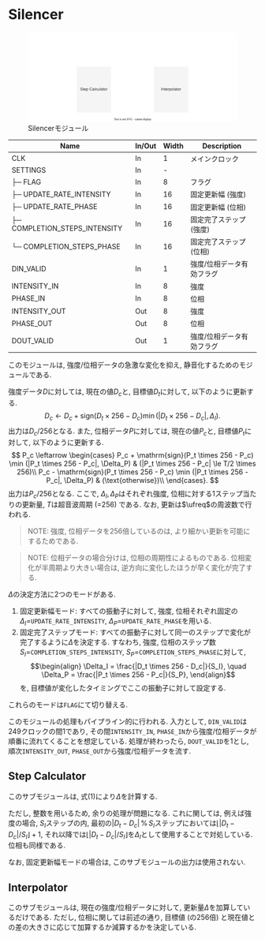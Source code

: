 # Silencer

<figure>
  <a href="../../fig/Developers_Manual/FPGA/silencer.svg" data-lightbox="image"><img src="../../fig/Developers_Manual/FPGA/silencer.svg"/></a>
  <figcaption>Silencerモジュール</figcaption>
</figure>

| Name                          | In/Out | Width | Description                                        | 
| ----------------------------- | ------ | ----- | -------------------------------------------------- | 
| CLK                           | In     | 1     | メインクロック                                     | 
| SETTINGS                      | In     | -     |                                                    | 
| ├─ FLAG                       | In     | 8     | フラグ                                             | 
| ├─ UPDATE_RATE_INTENSITY      | In     | 16    | 固定更新幅 (強度)                                  | 
| ├─ UPDATE_RATE_PHASE          | In     | 16    | 固定更新幅 (位相)                                  | 
| ├─ COMPLETION_STEPS_INTENSITY | In     | 16    | 固定完了ステップ (強度)                            | 
| └─ COMPLETION_STEPS_PHASE     | In     | 16    | 固定完了ステップ (位相)                            | 
| DIN_VALID                     | In     | 1     | 強度/位相データ有効フラグ                          | 
| INTENSITY_IN                  | In     | 8     | 強度                                               | 
| PHASE_IN                      | In     | 8     | 位相                                               | 
| INTENSITY_OUT                 | Out    | 8     | 強度                                               | 
| PHASE_OUT                     | Out    | 8     | 位相                                               | 
| DOUT_VALID                    | Out    | 1     | 強度/位相データ有効フラグ                          | 

このモジュールは, 強度/位相データの急激な変化を抑え, 静音化するためのモジュールである.

強度データ$D$に対しては, 現在の値$D_c$と, 目標値$D_t$に対して, 以下のように更新する.
$$
    D_c \leftarrow D_c + \mathrm{sign}(D_t \times 256 - D_c) \min (|D_t \times 256 - D_c|, \Delta_I).
$$
出力は$D_c/256$となる.
また, 位相データ$P$に対しては, 現在の値$P_c$と, 目標値$P_t$に対して, 以下のように更新する.
$$
    P_c \leftarrow \begin{cases}
        P_c + \mathrm{sign}(P_t \times 256 - P_c) \min (|P_t \times 256 - P_c|, \Delta_P) & (|P_t \times 256 - P_c| \le T/2 \times 256)\\
        P_c - \mathrm{sign}(P_t \times 256 - P_c) \min (|P_t \times 256 - P_c|, \Delta_P) & (\text{otherwise})\\
    \end{cases}.
$$
出力は$P_c/256$となる.
ここで, $\Delta_I,\Delta_P$はそれぞれ強度, 位相に対する1ステップ当たりの更新量, $T$は超音波周期 (=$256$) である.
なお, 更新は$\ufreq$の周波数で行われる.

> NOTE: 強度, 位相データを256倍しているのは, より細かい更新を可能にするためである.

> NOTE: 位相データの場合分けは, 位相の周期性によるものである. 位相変化が半周期より大きい場合は, 逆方向に変化したほうが早く変化が完了する.

$\Delta$の決定方法に2つのモードがある. 
1. 固定更新幅モード: すべての振動子に対して, 強度, 位相それぞれ固定の$\Delta_I=$`UPDATE_RATE_INTENSITY`, $\Delta_P=$`UPDATE_RATE_PHASE`を用いる.
1. 固定完了ステップモード: すべての振動子に対して同一のステップで変化が完了するように$\Delta$を決定する. すなわち, 強度, 位相のステップ数$S_I=$`COMPLETION_STEPS_INTENSITY`, $S_P=$`COMPLETION_STEPS_PHASE`に対して,
    $$\begin{align}
        \Delta_I = \frac{|D_t \times 256 - D_c|}{S_I}, \quad \Delta_P = \frac{|P_t \times 256 - P_c|}{S_P},
    \end{align}$$
    を, 目標値が変化したタイミングでここの振動子に対して設定する.

これらのモードは`FLAG`にて切り替える.

このモジュールの処理もパイプライン的に行われる.
入力として, `DIN_VALID`は249クロックの間1であり, その間`INTENSITY_IN`, `PHASE_IN`から強度/位相データが順番に流れてくることを想定している.
処理が終わったら, `DOUT_VALID`を1とし, 順次`INTENSITY_OUT`, `PHASE_OUT`から強度/位相データを流す.

## Step Calculator

このサブモジュールは, 式(1)により$\Delta$を計算する.

ただし, 整数を用いるため, 余りの処理が問題になる.
これに関しては, 例えば強度の場合, $S_I$ステップの内, 最初の$|D_t - D_c|\,\%\,S_I$ステップにおいては$\lfloor|D_t - D_c|/S_I\rfloor+1$, それ以降では$\lfloor|D_t - D_c|/S_I\rfloor$を$\Delta_I$として使用することで対処している. 位相も同様である.

なお, 固定更新幅モードの場合は, このサブモジュールの出力は使用されない.

## Interpolator

このサブモジュールは, 現在の強度/位相データに対して, 更新量$\Delta$を加算しているだけである.
ただし, 位相に関しては前述の通り, 目標値 (の256倍) と現在値との差の大きさに応じて加算するか減算するかを決定している.
